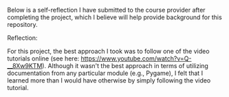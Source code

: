 Below is a self-reflection I have submitted to the course provider after completing the project, which I believe will help provide background for this repository.

Reflection:

For this project, the best approach I took was to follow one of the video tutorials online (see here: https://www.youtube.com/watch?v=Q-__8Xw9KTM). Although it wasn't the best approach in terms of utilizing documentation from any particular module (e.g., Pygame), I felt that I learned more than I would have otherwise by simply following the video tutorial.
